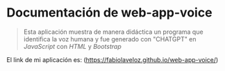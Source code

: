 # Documentación de web-app-voice

>Esta aplicación muestra de manera didáctica un programa que identifica la voz humana y fue generado con "CHATGPT" en *JavaScript* con *HTML* y *Bootstrap*

El link de mi aplicación es: (https://fabiolaveloz.github.io/web-app-voice/)
